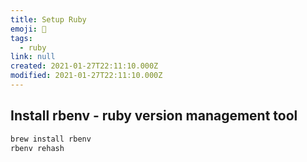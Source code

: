 ```yaml
---
title: Setup Ruby
emoji: 📝
tags:
  - ruby
link: null
created: 2021-01-27T22:11:10.000Z
modified: 2021-01-27T22:11:10.000Z
---
```


## Install rbenv - ruby version management tool

```sh
brew install rbenv
rbenv rehash
```

